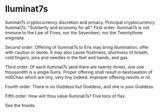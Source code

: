 # Iluminat7s
Iluminat7s cryptocurrency discretion and privacy.
Principal cryptocurrency Iluminat7s; "Solidarity and economy for all."
First order:
Iluminat7s is not immune to the Law of Fives, nor the Seventeen, nor the Twentythree enigmata.

Second order: 
Offering of Iluminat7s to Eris may bring illumination, offer with caution or donte. It may also cause flushness, shortness of breath, cold fingers, pins and needles in the feet and hands, and gas.

Third order: 
Of each Iluminat7s (and there are twenty-three), one one thousandth is a single Ilums. Proper offering shall result in bestowation of milliChao which are tiny, very tiny indeed. Improper offering results in nil.

Fourth order: 
There is no Goddess but Goddess, and she is your Goddess.

Fifth order:
How wilt thou value Iluminat7s? Five tons of flax.  

See the fnords.
